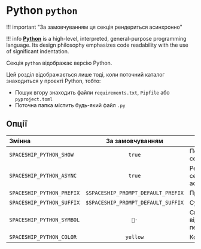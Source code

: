# Python `python`

!!! important "За замовчуванням ця секція рендериться асинхронно"

!!! info
    [**Python**](https://www.python.org) is a high-level, interpreted, general-purpose programming language. Its design philosophy emphasizes code readability with the use of significant indentation.

Секція `python` відображає версію Python.

Цей розділ відображається лише тоді, коли поточний каталог знаходиться у проєкті Python, тобто:

* Пошук вгору знаходить файли `requirements.txt`, `Pipfile` або `pyproject.toml`
* Поточна папка містить будь-який файл `.py`

## Опції

| Змінна                    |          За замовчуванням          | Пояснення                               |
|:------------------------- |:----------------------------------:| --------------------------------------- |
| `SPACESHIP_PYTHON_SHOW`   |               `true`               | Показати секцію                         |
| `SPACESHIP_PYTHON_ASYNC`  |               `true`               | Рендерити секцію асинхронно             |
| `SPACESHIP_PYTHON_PREFIX` | `$SPACESHIP_PROMPT_DEFAULT_PREFIX` | Префікс секції                          |
| `SPACESHIP_PYTHON_SUFFIX` | `$SPACESHIP_PROMPT_DEFAULT_SUFFIX` | Суфікс секції                           |
| `SPACESHIP_PYTHON_SYMBOL` |                `🐍·`                | Символ, що відображається перед секцією |
| `SPACESHIP_PYTHON_COLOR`  |              `yellow`              | Колір секції                            |
